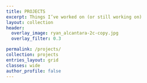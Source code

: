 ```yaml
---
title: PROJECTS
excerpt: Things I’ve worked on (or still working on)
layout: collection
header:
  overlay_image: ryan_alcantara-2c-copy.jpg
  overlay_filter: 0.3

permalink: /projects/
collection: projects
entries_layout: grid
classes: wide
author_profile: false
---
```


